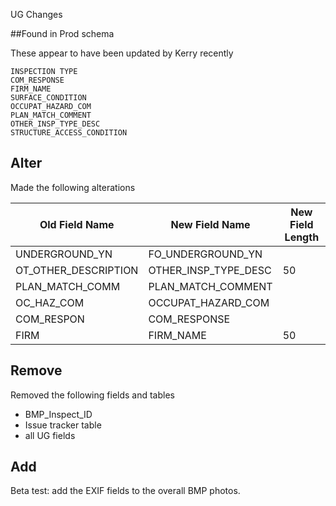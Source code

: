 UG Changes

##Found in Prod schema

These appear to have been updated by Kerry recently

    INSPECTION TYPE
    COM_RESPONSE
    FIRM_NAME
    SURFACE_CONDITION
    OCCUPAT_HAZARD_COM
    PLAN_MATCH_COMMENT
    OTHER_INSP_TYPE_DESC
    STRUCTURE_ACCESS_CONDITION


## Alter

Made the following alterations

Old Field Name | New Field Name | New Field Length
-- | -- | --
UNDERGROUND_YN | FO_UNDERGROUND_YN |  
OT_OTHER_DESCRIPTION | OTHER_INSP_TYPE_DESC | 50
PLAN_MATCH_COMM | PLAN_MATCH_COMMENT |  
OC_HAZ_COM | OCCUPAT_HAZARD_COM |  
COM_RESPON | COM_RESPONSE |  
FIRM | FIRM_NAME | 50

## Remove

Removed the following fields and tables

- BMP_Inspect_ID
- Issue tracker table
- all UG fields


## Add

Beta test: add the EXIF fields to the overall BMP photos.
